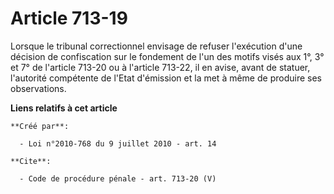 # Article 713-19

Lorsque le tribunal correctionnel envisage de refuser l'exécution d'une décision de confiscation sur le fondement de l'un des
motifs visés aux 1°, 3° et 7° de l'article 713-20 ou à l'article 713-22, il en avise, avant de statuer, l'autorité compétente
de l'Etat d'émission et la met à même de produire ses observations.

**Liens relatifs à cet article**

	**Créé par**:

	  - Loi n°2010-768 du 9 juillet 2010 - art. 14

	**Cite**:

	  - Code de procédure pénale - art. 713-20 (V)
